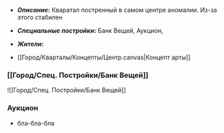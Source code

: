 - **_Описание_:**
    Кваратал постренный в самом центре аномалии. Из-за этого стабилен 

- **_Специальные постройки_:**
    Банк Вещей, Аукцион,

- **_Жители_:**
    

- [[Город/Кварталы/Концепты/Центр.canvas|Концепт арты]]
### [[Город/Спец. Постройки/Банк Вещей]]
![[Город/Спец. Постройки/Банк Вещей]]
### Аукцион
- бла-бла-бла